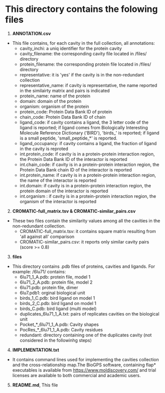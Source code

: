 # This directory contains the folowing files #

1. **ANNOTATION.csv** 
  - This file contains, for each cavity in the full collection, all annotations:
     - cavity_inchi: a uniq identifier for the protein cavity
     - cavity_filename: the corresponding cavity file located in /files/ directory
     - protein_filename: the corresponding protein file located in /files/ directory
     - representative: it is 'yes' if the cavity is in the non-redundant collection
     - representative_name: if cavity is representative, the name reported in the similairty matrix and pairs is indicated
     - protein_name: name of the protein 
     - domain: domain of the protein
     - organism: organism of the protein
     - protein_code: Protein Data Bank ID of protein
     - chain_code: Protein Data Bank ID of chain
     - ligand_code: if cavity contains a ligand, the 3 letter code of the ligand is reported; if ligand comes from Biologically Interesting Molecule Reference Dictionary ('BIRD'), 'birds_' is reported; if ligand is a small peptide, 'small_peptide_*' is reported.
     - ligand_occupancy: if cavity contains a ligand, the fraction of ligand in the cavity is reproted
     - int.protein_code: if cavity is in a protein-protein interaction region, the Protein Data Bank ID of the interactor is reported
     - int.chain_code: if cavity is in a protein-protein interaction region, the Protein Data Bank chain ID of the interactor is reported
     - int.protein_name: if cavity is in a protein-protein interaction region, the name of the interactor is reported
     - int.domain: if cavity is in a protein-protein interaction region, the protein domain of the interactor is reported
     - int.organism : if cavity is in a protein-protein interaction region, the organism of the interactor is reported

2. **CROMATIC-full_matrix.tsv & CROMATIC-similar_pairs.csv**
 - These two files contain the similarity values among all the cavities in the non-redundant collection. 
   - CROMATIC-full_matrix.tsv: it contains square matrix resulting from 'all against all' comparison
   - CROMATIC-similar_pairs.csv: it reports only similar cavity pairs (score >= 0.8)

3. **files**
 - This directory contains .pdb files of proteins, cavities and ligands. For example: /6lu71/ contains:
    - 6lu71_1_A.pdb: protein file, model 1       
    - 6lu71_2_A.pdb: protein file, model 2  
    - 6lu71.pdb: protein file, dimer
    - 6lu7.pdb1: orginal biological unit
    - birds_1_C.pdb: bird ligand on model 1 
    - birds_2_C.pdb: bird ligand on model 1 
    - birds_C.pdb: bird ligand (multi model)
    - duplicates_6lu71_1_A.txt: pairs of replicates cavities on the biological unit
    - Pocket_*_6lu71_1_A.pdb: Cavity shapes
    - PocRes_*_6lu71_1_A.pdb: Cavity residues
    - redundant: directory containing one of the duplicates cavity (not considered in the followinhg steps)

4. **IMPLEMENTATION.txt**
- It contains command lines used for implementing the cavities collection and the cross-relationship map.The BioGPS software, containing flap* executables is available from https://www.moldiscovery.com/ and trial licenses are available to both commercial and academic users.

5. **README.md**, This file
